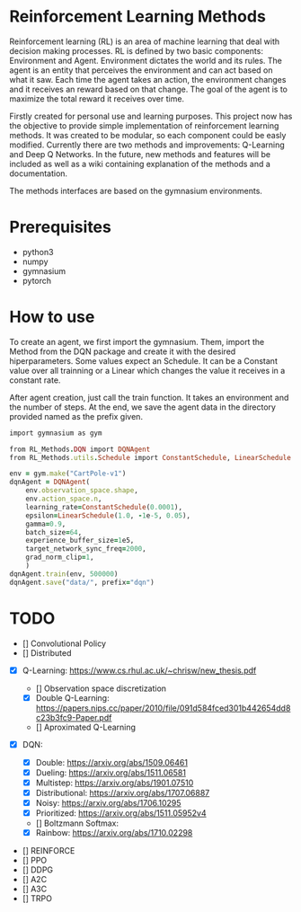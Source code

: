 # Reinforcement Learning Methods

Reinforcement learning (RL) is an area of machine learning that deal with decision making processes. RL is defined by two basic components: Environment and Agent. Environment dictates the world and its rules. The agent is an entity that perceives the environment and can act based on what it saw. Each time the agent takes an action, the environment changes and it receives an reward based on that change. The goal of the agent is to maximize the total reward it receives over time.

Firstly created for personal use and learning purposes. This project now has the objective to provide simple implementation of reinforcement learning methods. It was created to be modular, so each component could be easly modified. Currently there are two methods and improvements: Q-Learning and Deep Q Networks. In the future, new methods and features will be included as well as a wiki containing explanation of the methods and a documentation.

The methods interfaces are based on the gymnasium environments.

# Prerequisites
- python3
- numpy
- gymnasium
- pytorch

# How to use

To create an agent, we first import the gymnasium. Them, import the Method from the DQN package and create it with the desired hiperparameters. Some values expect an Schedule. It can be a Constant value over all trainning or a Linear which changes the value it receives in a constant rate. 

After agent creation, just call the train function. It takes an environment and the number of steps. At the end, we save the agent data in the directory provided named as the prefix given. 

```rb
import gymnasium as gym

from RL_Methods.DQN import DQNAgent
from RL_Methods.utils.Schedule import ConstantSchedule, LinearSchedule

env = gym.make("CartPole-v1")
dqnAgent = DQNAgent(
    env.observation_space.shape,
    env.action_space.n,
    learning_rate=ConstantSchedule(0.0001),
    epsilon=LinearSchedule(1.0, -1e-5, 0.05),
    gamma=0.9,
    batch_size=64,
    experience_buffer_size=1e5,
    target_network_sync_freq=2000,
    grad_norm_clip=1,
    )
dqnAgent.train(env, 500000)
dqnAgent.save("data/", prefix="dqn")
```


# TODO

- [] Convolutional Policy
- [] Distributed

- [x] Q-Learning: https://www.cs.rhul.ac.uk/~chrisw/new_thesis.pdf
    - [] Observation space discretization
    - [x] Double Q-Learning: https://papers.nips.cc/paper/2010/file/091d584fced301b442654dd8c23b3fc9-Paper.pdf
    - [] Aproximated Q-Learning

- [x] DQN: 
    - [x] Double: https://arxiv.org/abs/1509.06461
    - [x] Dueling: https://arxiv.org/abs/1511.06581
    - [x] Multistep: https://arxiv.org/abs/1901.07510
    - [x] Distributional: https://arxiv.org/abs/1707.06887
    - [x] Noisy: https://arxiv.org/abs/1706.10295
    - [x] Prioritized: https://arxiv.org/abs/1511.05952v4
    - [] Boltzmann Softmax: 
    - [x] Rainbow: https://arxiv.org/abs/1710.02298

- [] REINFORCE
- [] PPO
- [] DDPG
- [] A2C
- [] A3C
- [] TRPO
